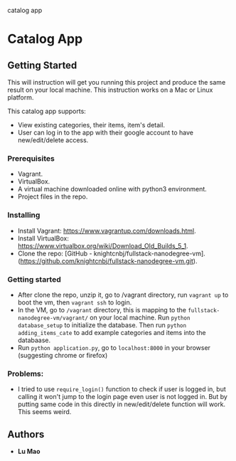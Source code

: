 catalog app

# Catalog App

## Getting Started
This will instruction will get you running this project and produce the same result on your local machine. This instruction works on a Mac or Linux platform.

This catalog app supports:
* View existing categories, their items, item's detail.
* User can log in to the app with their google account to have new/edit/delete access.

### Prerequisites
* Vagrant.
* VirtualBox.
* A virtual machine downloaded online with python3 environment.
* Project files in the repo.

### Installing
* Install Vagrant: https://www.vagrantup.com/downloads.html.
* Install VirtualBox: https://www.virtualbox.org/wiki/Download_Old_Builds_5_1.
* Clone the repo: [GitHub - knightcnbj/fullstack-nanodegree-vm].(https://github.com/knightcnbj/fullstack-nanodegree-vm.git).

### Getting started
* After clone the repo, unzip it, go to /vagrant directory, run ```vagrant up``` to boot the vm, then ```vagrant ssh``` to login.
* In the VM, go to ```/vagrant``` directory, this is mapping to the ```fullstack-nanodegree-vm/vagrant/``` on your local machine. Run ```python database_setup``` to initialize the database. Then run ```python adding_items_cate``` to add example categories and items into the databaase.
* Run ```python application.py```, go to ```localhost:8000``` in your browser (suggesting chrome or firefox)


### Problems:
* I tried to use ```require_login()``` function to check if user is logged in, but calling it won't jump to the login page even user is not logged in. But by putting same code in this directly in new/edit/delete function will work. This seems weird. 

## Authors
* **Lu Mao**